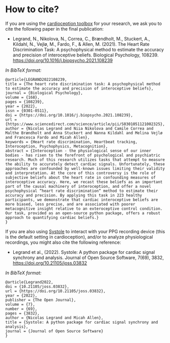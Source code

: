 # How to cite?

If you are using the [cardioception toolbox](https://github.com/LegrandNico/cardioception-toolbox) for your research, we ask you to cite the following paper in the final publication:

* Legrand, N., Nikolova, N., Correa, C., Brændholt, M., Stuckert, A., Kildahl, N., Vejlø, M., Fardo, F., &amp; Allen, M. (2021). The Heart Rate Discrimination Task: A psychophysical method to estimate the accuracy and precision of interoceptive beliefs. Biological Psychology, 108239. <https://doi.org/10.1016/j.biopsycho.2021.108239>

*In BibTeX format:*

```text
@article{LEGRAND2022108239,
title = {The heart rate discrimination task: A psychophysical method to estimate the accuracy and precision of interoceptive beliefs},
journal = {Biological Psychology},
volume = {168},
pages = {108239},
year = {2022},
issn = {0301-0511},
doi = {https://doi.org/10.1016/j.biopsycho.2021.108239},
url = {https://www.sciencedirect.com/science/article/pii/S0301051121002325},
author = {Nicolas Legrand and Niia Nikolova and Camile Correa and Malthe Brændholt and Anna Stuckert and Nanna Kildahl and Melina Vejlø and Francesca Fardo and Micah Allen},
keywords = {Heart rate discrimination, Heartbeat tracking, Interoception, Psychophysics, Metacognition},
abstract = {Interoception - the physiological sense of our inner bodies - has risen to the forefront of psychological and psychiatric research. Much of this research utilizes tasks that attempt to measure the ability to accurately detect cardiac signals. Unfortunately, these approaches are confounded by well-known issues limiting their validity and interpretation. At the core of this controversy is the role of subjective beliefs about the heart rate in confounding measures of interoceptive accuracy. Here, we recast these beliefs as an important part of the causal machinery of interoception, and offer a novel psychophysical “heart rate discrimination“ method to estimate their accuracy and precision. By applying this task in 223 healthy participants, we demonstrate that cardiac interoceptive beliefs are more biased, less precise, and are associated with poorer metacognitive insight relative to an exteroceptive control condition. Our task, provided as an open-source python package, offers a robust approach to quantifying cardiac beliefs.}
}
```

If you are also using [Systole](https://systole-docs.github.io/) to interact with your PPG recording device (this is the default setting in cardioception), and/or to analyze physiological recordings, you might also cite the following reference:

* Legrand et al., (2022). Systole: A python package for cardiac signal synchrony and analysis. Journal of Open Source Software, 7(69), 3832, <https://doi.org/10.21105/joss.03832>

*In BibTeX format:*

```text
@article{Legrand2022,
doi = {10.21105/joss.03832},
url = {https://doi.org/10.21105/joss.03832},
year = {2022},
publisher = {The Open Journal},
volume = {7},
number = {69},
pages = {3832},
author = {Nicolas Legrand and Micah Allen},
title = {Systole: A python package for cardiac signal synchrony and analysis},
journal = {Journal of Open Source Software}
} 
```

